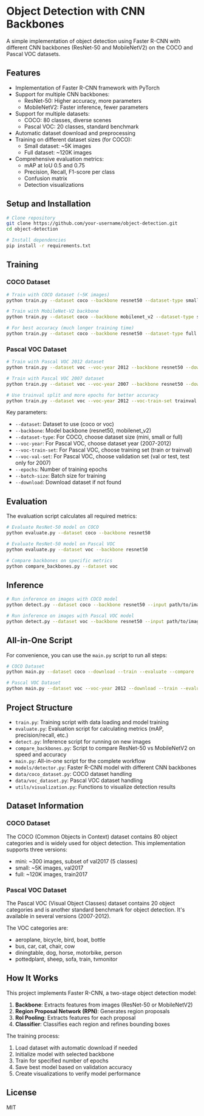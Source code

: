 # Object Detection with CNN Backbones

A simple implementation of object detection using Faster R-CNN with different CNN backbones (ResNet-50 and MobileNetV2) on the COCO and Pascal VOC datasets.

## Features

- Implementation of Faster R-CNN framework with PyTorch
- Support for multiple CNN backbones:
  - ResNet-50: Higher accuracy, more parameters
  - MobileNetV2: Faster inference, fewer parameters
- Support for multiple datasets:
  - COCO: 80 classes, diverse scenes
  - Pascal VOC: 20 classes, standard benchmark
- Automatic dataset download and preprocessing
- Training on different dataset sizes (for COCO):
  - Small dataset: ~5K images
  - Full dataset: ~120K images
- Comprehensive evaluation metrics:
  - mAP at IoU 0.5 and 0.75
  - Precision, Recall, F1-score per class
  - Confusion matrix
  - Detection visualizations

## Setup and Installation

```bash
# Clone repository
git clone https://github.com/your-username/object-detection.git
cd object-detection

# Install dependencies
pip install -r requirements.txt
```

## Training

### COCO Dataset

```bash
# Train with COCO dataset (~5K images)
python train.py --dataset coco --backbone resnet50 --dataset-type small --download

# Train with MobileNet-V2 backbone
python train.py --dataset coco --backbone mobilenet_v2 --dataset-type small --download

# For best accuracy (much longer training time)
python train.py --dataset coco --backbone resnet50 --dataset-type full --epochs 20 --download
```

### Pascal VOC Dataset

```bash
# Train with Pascal VOC 2012 dataset
python train.py --dataset voc --voc-year 2012 --backbone resnet50 --download

# Train with Pascal VOC 2007 dataset
python train.py --dataset voc --voc-year 2007 --backbone resnet50 --download

# Use trainval split and more epochs for better accuracy
python train.py --dataset voc --voc-year 2012 --voc-train-set trainval --epochs 20 --backbone resnet50 --download
```

Key parameters:
- `--dataset`: Dataset to use (coco or voc)
- `--backbone`: Model backbone (resnet50, mobilenet_v2)
- `--dataset-type`: For COCO, choose dataset size (mini, small or full)
- `--voc-year`: For Pascal VOC, choose dataset year (2007-2012)
- `--voc-train-set`: For Pascal VOC, choose training set (train or trainval)
- `--voc-val-set`: For Pascal VOC, choose validation set (val or test, test only for 2007)
- `--epochs`: Number of training epochs
- `--batch-size`: Batch size for training
- `--download`: Download dataset if not found

## Evaluation

The evaluation script calculates all required metrics:

```bash
# Evaluate ResNet-50 model on COCO
python evaluate.py --dataset coco --backbone resnet50

# Evaluate ResNet-50 model on Pascal VOC
python evaluate.py --dataset voc --backbone resnet50

# Compare backbones on specific metrics
python compare_backbones.py --dataset voc
```

## Inference

```bash
# Run inference on images with COCO model
python detect.py --dataset coco --backbone resnet50 --input path/to/image.jpg

# Run inference on images with Pascal VOC model
python detect.py --dataset voc --backbone resnet50 --input path/to/image.jpg
```

## All-in-One Script

For convenience, you can use the `main.py` script to run all steps:

```bash
# COCO Dataset
python main.py --dataset coco --download --train --evaluate --compare

# Pascal VOC Dataset
python main.py --dataset voc --voc-year 2012 --download --train --evaluate --compare
```

## Project Structure

- `train.py`: Training script with data loading and model training
- `evaluate.py`: Evaluation script for calculating metrics (mAP, precision/recall, etc.)
- `detect.py`: Inference script for running on new images
- `compare_backbones.py`: Script to compare ResNet-50 vs MobileNetV2 on speed and accuracy
- `main.py`: All-in-one script for the complete workflow
- `models/detector.py`: Faster R-CNN model with different CNN backbones
- `data/coco_dataset.py`: COCO dataset handling
- `data/voc_dataset.py`: Pascal VOC dataset handling
- `utils/visualization.py`: Functions to visualize detection results

## Dataset Information

### COCO Dataset
The COCO (Common Objects in Context) dataset contains 80 object categories and is widely used for object detection. This implementation supports three versions:
- mini: ~300 images, subset of val2017 (5 classes)
- small: ~5K images, val2017
- full: ~120K images, train2017

### Pascal VOC Dataset
The Pascal VOC (Visual Object Classes) dataset contains 20 object categories and is another standard benchmark for object detection. It's available in several versions (2007-2012).

The VOC categories are:
- aeroplane, bicycle, bird, boat, bottle
- bus, car, cat, chair, cow
- diningtable, dog, horse, motorbike, person
- pottedplant, sheep, sofa, train, tvmonitor

## How It Works

This project implements Faster R-CNN, a two-stage object detection model:
1. **Backbone**: Extracts features from images (ResNet-50 or MobileNetV2)
2. **Region Proposal Network (RPN)**: Generates region proposals
3. **RoI Pooling**: Extracts features for each proposal
4. **Classifier**: Classifies each region and refines bounding boxes

The training process:
1. Load dataset with automatic download if needed
2. Initialize model with selected backbone
3. Train for specified number of epochs
4. Save best model based on validation accuracy
5. Create visualizations to verify model performance

## License
MIT 
